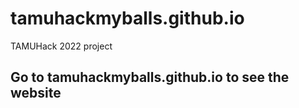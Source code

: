 # tamuhackmyballs.github.io
TAMUHack 2022 project

## Go to tamuhackmyballs.github.io to see the website
